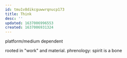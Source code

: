 ```yaml
---
id: tmu1v8dikcguwwrqnucp173
title: Think
desc: ''
updated: 1637006996553
created: 1637006931324
---
```


platform/medium dependent

rooted in "work" and material.
phrenology: spirit is a bone
